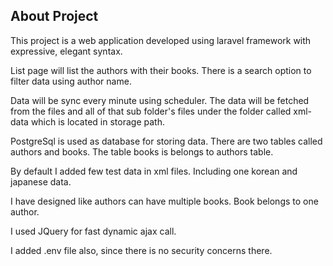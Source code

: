 ## About Project

This project is a web application developed using laravel framework with expressive, elegant syntax. 

List page will list the authors with their books.
There is a search option to filter data using author name.

Data will be sync every minute using scheduler. The data will be fetched from the files and all of that sub folder's files under the folder called xml-data which is located in storage path.

PostgreSql is used as database for storing data. There are two tables called authors and books. The table books is belongs to authors table.

By default I added few test data in xml files. Including one korean and japanese data.

I have designed like authors can have multiple books. Book belongs to one author.

I used JQuery for fast dynamic ajax call.

I added .env file also, since there is no security concerns there.
